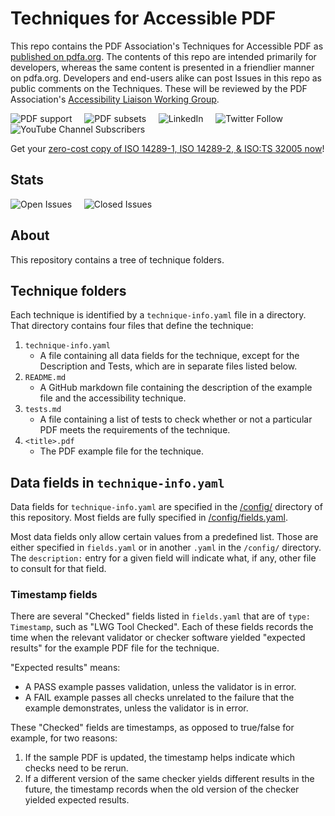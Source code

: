 # Techniques for Accessible PDF

This repo contains the PDF Association's Techniques for Accessible PDF as [published on pdfa.org](https://pdfa.org/techniques-for-accessible-pdf/). The contents of this repo are intended primarily for developers, whereas the same content is presented in a friendlier manner on pdfa.org. Developers and end-users alike can post Issues in this repo as public comments on the Techniques. These will be reviewed by the PDF Association's [Accessibility Liaison Working Group](https://pdfa.org/community/pdf-accessibility-liaison-working-group/).

![PDF support](https://img.shields.io/badge/PDF-1.7%2C2.0-blue)
&nbsp;&nbsp;&nbsp;
![PDF subsets](https://img.shields.io/badge/PDF%20subsets-PDF%2FUA--1%2CPDF%2FUA--2-blue)
&nbsp;&nbsp;&nbsp;
![LinkedIn](https://img.shields.io/static/v1?style=social&label=LinkedIn&logo=linkedin&message=PDF-Association)
&nbsp;&nbsp;&nbsp;
![Twitter Follow](https://img.shields.io/twitter/follow/PDFAssociation?style=social)
&nbsp;&nbsp;&nbsp;
![YouTube Channel Subscribers](https://img.shields.io/youtube/channel/subscribers/UCJL_M0VH2lm65gvGVarUTKQ?style=social)

Get your [zero-cost copy of ISO 14289-1, ISO 14289-2, & ISO:TS 32005 now](https://pdfa.org/announcing-no-cost-access-to-pdfs-accessibility-standards/)!

## Stats

![Open Issues](https://img.shields.io/github/issues/pdf-association/techniques-for-accessible-pdf)
&nbsp;&nbsp;&nbsp;
![Closed Issues](https://img.shields.io/github/issues-closed-raw/pdf-association/techniques-for-accessible-pdf)

## About

This repository contains a tree of technique folders. 

## Technique folders

Each technique is identified by a `technique-info.yaml` file in a directory.
That directory contains four files that define the technique:

1. `technique-info.yaml`
    - A file containing all data fields for the technique, except for the
	    Description and Tests, which are in separate files listed below.
2. `README.md`
    - A GitHub markdown file containing the description of the example file
      and the accessibility technique.
3. `tests.md`
    - A file containing a list of tests to check whether or not a particular
	    PDF meets the requirements of the technique.
4. `<title>.pdf`
    - The PDF example file for the technique.

## Data fields in `technique-info.yaml`

Data fields for `technique-info.yaml` are specified in the [/config/](/config/)
directory of this repository. Most fields are fully specified in 
[/config/fields.yaml](/config/fields.yaml).

Most data fields only allow certain values from a predefined list. Those are
either specified in `fields.yaml` or in another `.yaml` in the `/config/`
directory. The `description:` entry for a given field will indicate what, if
any, other file to consult for that field.

### Timestamp fields

There are several "Checked" fields listed in `fields.yaml` that are of
`type: Timestamp`, such as "LWG Tool Checked". Each of these fields records the time
when the relevant validator or checker software yielded "expected results" for the
example PDF file for the technique.

"Expected results" means:
- A PASS example passes validation, unless the validator is in error.
- A FAIL example passes all checks unrelated to the failure that the
  example demonstrates, unless the validator is in error.

These "Checked" fields are timestamps, as opposed to true/false for example,
for two reasons:
1. If the sample PDF is updated, the timestamp helps indicate which checks need
   to be rerun.
2. If a different version of the same checker yields different results in the
   future, the timestamp records when the old version of the checker yielded
   expected results.
